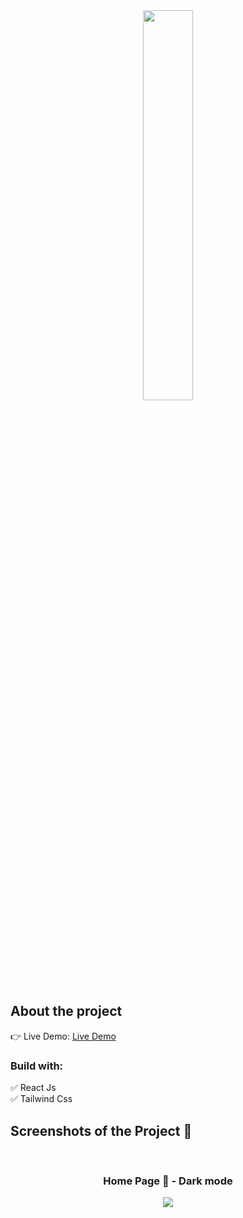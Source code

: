 <div align='center'><img style="width:40%" src='https://github-production-user-asset-6210df.s3.amazonaws.com/115411962/287757226-647b2831-44f9-4b81-8358-0e5355f9d4be.png?X-Amz-Algorithm=AWS4-HMAC-SHA256&X-Amz-Credential=AKIAIWNJYAX4CSVEH53A%2F20231204%2Fus-east-1%2Fs3%2Faws4_request&X-Amz-Date=20231204T160030Z&X-Amz-Expires=300&X-Amz-Signature=822af4abdcdf1b2b62fbda0ee93530a7cbef13fc4f44de8026c3a5fdc012d11e&X-Amz-SignedHeaders=host&actor_id=0&key_id=0&repo_id=0'/></div>

<h2>About the project</h2>

👉 Live Demo: <a target="_blank" href='https://ka-movies.netlify.app/'>Live Demo</a>

<h3>Build with:</h3>

✅ React Js <br>
✅ Tailwind Css

<h2>Screenshots of the Project 📸</h2>
<br>
<h3 align='center'>Home Page 🏡 - Dark mode</h3>

<div align='center'>
<img src='https://github-production-user-asset-6210df.s3.amazonaws.com/115411962/287756087-aa4fecb9-777d-404d-b641-8e173caf44e3.png?X-Amz-Algorithm=AWS4-HMAC-SHA256&X-Amz-Credential=AKIAIWNJYAX4CSVEH53A%2F20231204%2Fus-east-1%2Fs3%2Faws4_request&X-Amz-Date=20231204T155902Z&X-Amz-Expires=300&X-Amz-Signature=258bee5bfdb43db6d17c9c518f9cef26949dd8b04c884ca526af45fed07415cc&X-Amz-SignedHeaders=host&actor_id=0&key_id=0&repo_id=0'>

</div>
